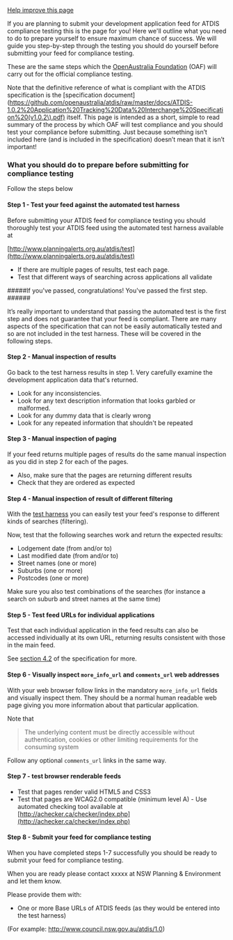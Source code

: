 [Help improve this page](https://github.com/openaustralia/planningalerts-app/blob/master/app/views/atdis/_guidance.md)

If you are planning to submit your development application feed for ATDIS compliance testing this is the page for you! Here we'll outline what you need to do to prepare yourself to ensure maximum chance of success. We will guide you step-by-step through the testing you should do yourself before submitting your feed for compliance testing.

These are the same steps which the [OpenAustralia Foundation](http://www.openaustraliafoundation.org.au) (OAF) will carry out for the official compliance testing.

Note that the definitive reference of what is compliant with the ATDIS specification is the [specification document](https://github.com/openaustralia/atdis/raw/master/docs/ATDIS-1.0.2%20Application%20Tracking%20Data%20Interchange%20Specification%20(v1.0.2\).pdf) itself. This page is intended as a short, simple to read summary of the process by which OAF will test compliance and you should test your compliance before submitting. Just because something isn’t included here (and is included in the specification) doesn’t mean that it isn’t important!

### What you should do to prepare before submitting for compliance testing

Follow the steps below

#### Step 1 - Test your feed against the automated test harness

Before submitting your ATDIS feed for compliance testing you should thoroughly test your ATDIS feed using the automated test harness available at

[http://www.planningalerts.org.au/atdis/test](http://www.planningalerts.org.au/atdis/test)

* If there are multiple pages of results, test each page.
* Test that different ways of searching across applications all validate

#####If you've passed, congratulations! You've passed the first step. ######

It’s really important to understand that passing the automated test is the first step and does not guarantee that your feed is compliant. There are many aspects of the specification that can not be easily automatically tested and so are not included in the test harness. These will be covered in the following steps.

#### Step 2 - Manual inspection of results

Go back to the test harness results in step 1. Very carefully examine the development application data that's returned.
* Look for any inconsistencies.
* Look for any text description information that looks garbled or malformed.
* Look for any dummy data that is clearly wrong
* Look for any repeated information that shouldn't be repeated

#### Step 3 - Manual inspection of paging

If your feed returns multiple pages of results do the same manual inspection as you did in step 2 for each of the pages.

* Also, make sure that the pages are returning different results
* Check that they are ordered as expected

#### Step 4 - Manual inspection of result of different filtering

With the [test harness](http://www.planningalerts.org.au/atdis/test) you can easily test your feed's response to different kinds of searches (filtering).

Now, test that the following searches work and return the expected results:

* Lodgement date (from and/or to)
* Last modified date (from and/or to)
* Street names (one or more)
* Suburbs (one or more)
* Postcodes (one or more)

Make sure you also test combinations of the searches (for instance a search on suburb and street names at the same time)

#### Step 5 - Test feed URLs for individual applications

Test that each individual application in the feed results can also be accessed individually at its own URL, returning results consistent with those in the main feed.

See [section 4.2](/atdis/specification#section4.2) of the specification for more.

#### Step 6 - Visually inspect `more_info_url` and `comments_url` web addresses

With your web browser follow links in the mandatory `more_info_url` fields and visually inspect them. They should be a normal human readable web page giving you more information about that particular application.

Note that
> The underlying content must be directly accessible without
> authentication, cookies or other limiting requirements for the
> consuming system

Follow any optional `comments_url` links in the same way.

#### Step 7 - test browser renderable feeds

* Test that pages render valid HTML5 and CSS3
* Test that pages are WCAG2.0 compatible (minimum level A) - Use automated checking tool available at [http://achecker.ca/checker/index.php](http://achecker.ca/checker/index.php)

#### Step 8 - Submit your feed for compliance testing

When you have completed steps 1-7 successfully you should be ready to submit your feed for compliance testing.

When you are ready please contact xxxxx at NSW Planning & Environment and let them know.

Please provide them with:

* One or more Base URLs of ATDIS feeds (as they would be entered into the test harness)

(For example: http://www.council.nsw.gov.au/atdis/1.0)
